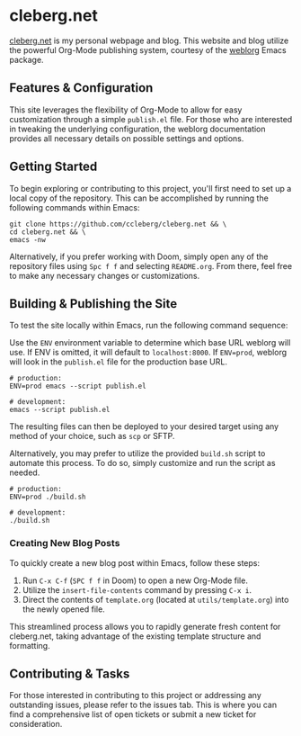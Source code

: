 # cleberg.net

[cleberg.net](https://cleberg.net) is my personal webpage and blog. This
website and blog utilize the powerful Org-Mode publishing system,
courtesy of the [weblorg](https://github.com/emacs-love/weblorg) Emacs
package.

## Features & Configuration

This site leverages the flexibility of Org-Mode to allow for easy
customization through a simple `publish.el` file. For those
who are interested in tweaking the underlying configuration, the weblorg
documentation provides all necessary details on possible settings and
options.

## Getting Started

To begin exploring or contributing to this project, you\'ll first need
to set up a local copy of the repository. This can be accomplished by
running the following commands within Emacs:

```shell
git clone https://github.com/ccleberg/cleberg.net && \
cd cleberg.net && \
emacs -nw
```

Alternatively, if you prefer working with Doom, simply open any of the
repository files using `Spc f f` and selecting
`README.org`. From there, feel free to make any necessary
changes or customizations.

## Building & Publishing the Site

To test the site locally within Emacs, run the following command
sequence:

Use the `ENV` environment variable to determine which base
URL weblorg will use. If ENV is omitted, it will default to
`localhost:8000`. If `ENV=prod`, weblorg will look
in the `publish.el` file for the production base URL.

```shell
# production:
ENV=prod emacs --script publish.el

# development:
emacs --script publish.el
```

The resulting files can then be deployed to your desired target using
any method of your choice, such as `scp` or SFTP.

Alternatively, you may prefer to utilize the provided
`build.sh` script to automate this process. To do so, simply
customize and run the script as needed.

```shell
# production:
ENV=prod ./build.sh

# development:
./build.sh
```

### Creating New Blog Posts

To quickly create a new blog post within Emacs, follow these steps:

1.  Run `C-x C-f` (`SPC f f` in Doom) to open a
    new Org-Mode file.
2.  Utilize the `insert-file-contents` command by pressing
    `C-x i`.
3.  Direct the contents of `template.org` (located at
    `utils/template.org`) into the newly opened file.

This streamlined process allows you to rapidly generate fresh content
for cleberg.net, taking advantage of the existing template structure and
formatting.

## Contributing & Tasks

For those interested in contributing to this project or addressing any
outstanding issues, please refer to the issues tab. This is where you
can find a comprehensive list of open tickets or submit a new ticket for
consideration.
